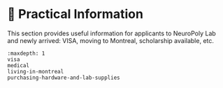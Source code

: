 # <span>📎</span> Practical Information

This section provides useful information for applicants to NeuroPoly Lab and newly arrived: VISA, moving to Montreal, scholarship available, etc.

```{toctree}
:maxdepth: 1
visa
medical
living-in-montreal
purchasing-hardware-and-lab-supplies
```
